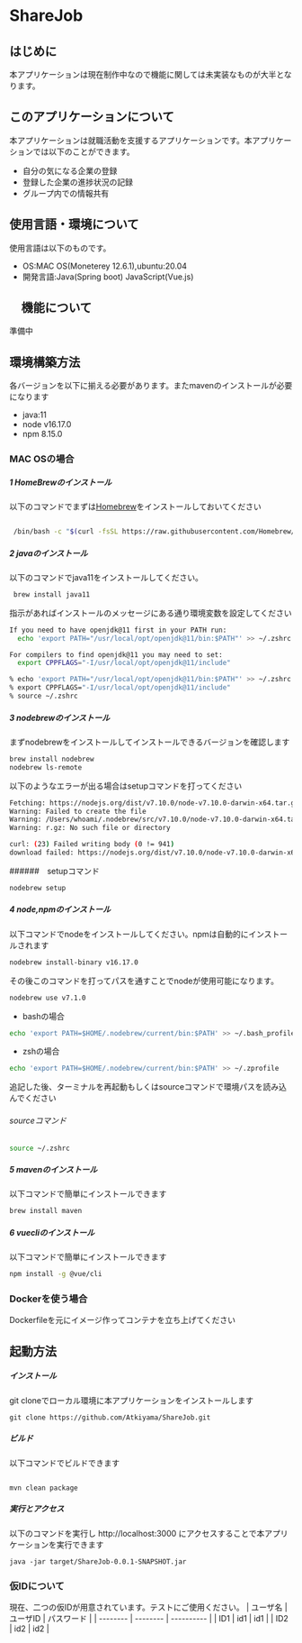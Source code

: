 # ShareJob


## はじめに 
本アプリケーションは現在制作中なので機能に関しては未実装なものが大半となります。
## このアプリケーションについて

本アプリケーションは就職活動を支援するアプリケーションです。本アプリケーションでは以下のことができます。

- 自分の気になる企業の登録
- 登録した企業の進捗状況の記録
- グループ内での情報共有

## 使用言語・環境について

使用言語は以下のものです。

- OS:MAC OS(Moneterey 12.6.1),ubuntu:20.04
- 開発言語:Java(Spring boot) JavaScript(Vue.js)

## 　機能について

準備中
## 環境構築方法
各バージョンを以下に揃える必要があります。またmavenのインストールが必要になります
- java:11
- node v16.17.0
- npm 8.15.0

### MAC OSの場合

##### 1 HomeBrewのインストール

以下のコマンドでまずは[Homebrew](https://brew.sh/index_ja)をインストールしておいてください

``` sh : grepVer3.sh

 /bin/bash -c "$(curl -fsSL https://raw.githubusercontent.com/Homebrew/install/HEAD/install.sh)"
```

##### 2 javaのインストール

以下のコマンドでjava11をインストールしてください。
``` sh : grepVer3.sh
 brew install java11
```
指示があればインストールのメッセージにある通り環境変数を設定してください

``` sh : grepVer3.sh
If you need to have openjdk@11 first in your PATH run:
  echo 'export PATH="/usr/local/opt/openjdk@11/bin:$PATH"' >> ~/.zshrc

For compilers to find openjdk@11 you may need to set:
  export CPPFLAGS="-I/usr/local/opt/openjdk@11/include"

% echo 'export PATH="/usr/local/opt/openjdk@11/bin:$PATH"' >> ~/.zshrc
% export CPPFLAGS="-I/usr/local/opt/openjdk@11/include"
% source ~/.zshrc

```
##### 3 nodebrewのインストール
まずnodebrewをインストールしてインストールできるバージョンを確認します

``` sh : grepVer3.sh
brew install nodebrew
nodebrew ls-remote
```

以下のようなエラーが出る場合はsetupコマンドを打ってください
``` sh : grepVer3.sh
Fetching: https://nodejs.org/dist/v7.10.0/node-v7.10.0-darwin-x64.tar.gz
Warning: Failed to create the file 
Warning: /Users/whoami/.nodebrew/src/v7.10.0/node-v7.10.0-darwin-x64.ta
Warning: r.gz: No such file or directory

curl: (23) Failed writing body (0 != 941)
download failed: https://nodejs.org/dist/v7.10.0/node-v7.10.0-darwin-x64.tar.gz
```
######　setupコマンド
``` sh : grepVer3.sh
nodebrew setup
```
##### 4 node,npmのインストール

以下コマンドでnodeをインストールしてください。npmは自動的にインストールされます
``` sh : grepVer3.sh
nodebrew install-binary v16.17.0
```

その後このコマンドを打ってパスを通すことでnodeが使用可能になります。
``` sh : grepVer3.sh
nodebrew use v7.1.0
```

- bashの場合
``` sh : grepVer3.sh
echo 'export PATH=$HOME/.nodebrew/current/bin:$PATH' >> ~/.bash_profile
```

- zshの場合
``` sh : grepVer3.sh
echo 'export PATH=$HOME/.nodebrew/current/bin:$PATH' >> ~/.zprofile
```
追記した後、ターミナルを再起動もしくはsourceコマンドで環境パスを読み込んでください

###### sourceコマンド
``` sh : sdf.sh
source ~/.zshrc
```

##### 5 mavenのインストール

以下コマンドで簡単にインストールできます
``` sh : sdf.sh
brew install maven
```

##### 6 vuecliのインストール

以下コマンドで簡単にインストールできます
``` sh : sdf.sh
npm install -g @vue/cli
```

### Dockerを使う場合

Dockerfileを元にイメージ作ってコンテナを立ち上げてください

## 起動方法

##### インストール
git cloneでローカル環境に本アプリケーションをインストールします

``` sh: dfs.sh
git clone https://github.com/Atkiyama/ShareJob.git
```

##### ビルド
以下コマンドでビルドできます

``` sh: dfs.sh

mvn clean package
```

##### 実行とアクセス

以下のコマンドを実行し http://localhost:3000 にアクセスすることで本アプリケーションを実行できます
``` sh: dfs.sh
java -jar target/ShareJob-0.0.1-SNAPSHOT.jar
```

### 仮IDについて
現在、二つの仮IDが用意されています。テストにご使用ください。
| ユーザ名 | ユーザID | パスワード | 
| -------- | -------- | ---------- | 
| ID1      | id1      | id1        | 
| ID2      | id2      | id2        | 